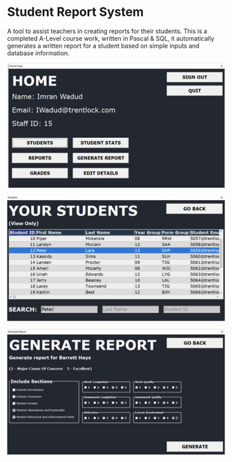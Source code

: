 # Student Report System
A tool to assist teachers in creating reports for their students. This is a completed A-Level course work, written in Pascal & SQL, it automatically generates a written report for a student based on simple inputs and database information.

![alt text](https://github.com/jude-james/Student-Report-Generator/blob/main/sshmp.png)

![alt text](https://github.com/jude-james/Student-Report-Generator/blob/main/sssp.png)

![alt text](https://github.com/jude-james/Student-Report-Generator/blob/main/ssgrp.png)
